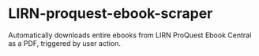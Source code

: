 # LIRN-proquest-ebook-scraper
Automatically downloads entire ebooks from LIRN ProQuest Ebook Central as a PDF, triggered by user action.
